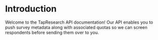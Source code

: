 
# Introduction

Welcome to the TapResearch API documentation! Our API enables you to push survey metadata along with associated quotas
so we can screen respondents before sending them over to you.